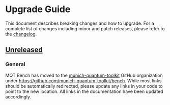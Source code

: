 # Upgrade Guide

This document describes breaking changes and how to upgrade. For a complete list of changes including minor and patch releases, please refer to the [changelog](CHANGELOG.md).

## [Unreleased]

### General

MQT Bench has moved to the [munich-quantum-toolkit](https://github.com/munich-quantum-toolkit) GitHub organization under https://github.com/munich-quantum-toolkit/bench.
While most links should be automatically redirected, please update any links in your code to point to the new location.
All links in the documentation have been updated accordingly.

[unreleased]: https://github.com/munich-quantum-toolkit/core/compare/v1.1.9...HEAD
